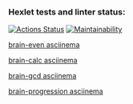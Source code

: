 ### Hexlet tests and linter status:
[![Actions Status](https://github.com/Chuvikovsky/frontend-project-44/actions/workflows/hexlet-check.yml/badge.svg)](https://github.com/Chuvikovsky/frontend-project-44/actions)
[![Maintainability](https://api.codeclimate.com/v1/badges/d231df47d8d6a9fd0bba/maintainability)](https://codeclimate.com/github/Chuvikovsky/frontend-project-44/maintainability)

[brain-even asciinema](https://asciinema.org/a/NHRht1sdzQhB0fOCplSz8cx73)

[brain-calc asciinema](https://asciinema.org/a/mOel8pto4SCQDeYSYCLDY5lXr)

[brain-gcd asciinema](https://asciinema.org/a/szSL7SAEWxgIDbTsZ06wFJJwE)

[brain-progression asciinema](https://asciinema.org/a/FoQGzLY7rwhD5Y7IhzzexHW2A)

